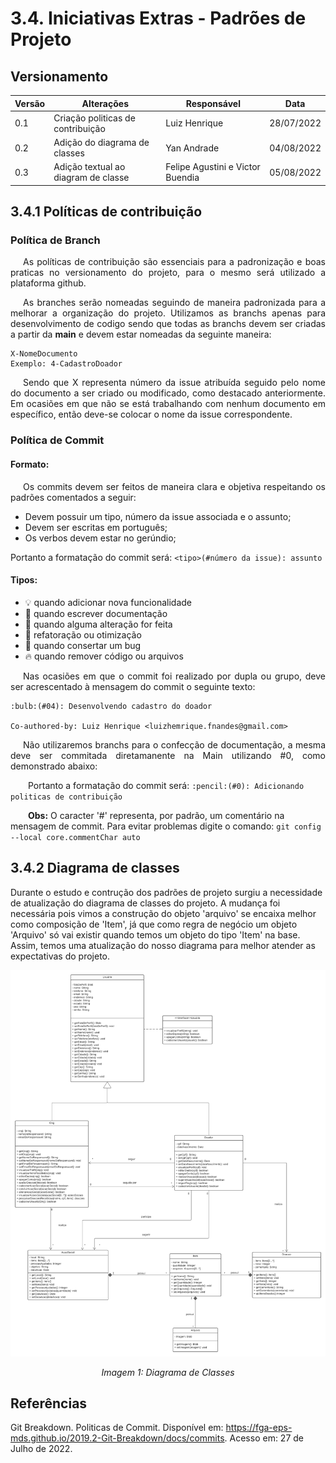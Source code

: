 # 3.4. Iniciativas Extras - Padrões de Projeto

## Versionamento
| Versão | Alterações                                | Responsável                       |    Data    |
| ------ | ----------------------------------------- | --------------------------------  | ---------- |
| 0.1    | Criação politicas de contribuição         | Luiz Henrique                     | 28/07/2022 |
| 0.2    | Adição do diagrama de classes             | Yan Andrade                       | 04/08/2022 |
| 0.3    | Adição textual ao diagram de classe       | Felipe Agustini e Victor Buendia  | 05/08/2022 |
## 3.4.1 Políticas de contribuição

### Política de Branch

<p style="text-align: justify; text-indent: 20px">As políticas de contribuição são essenciais para a padronização e boas praticas no versionamento do projeto, para o mesmo será utilizado a plataforma github.

<p style="text-align: justify; text-indent: 20px">As branches serão nomeadas seguindo de maneira padronizada para a melhorar a organização do projeto. Utilizamos as branchs apenas para desenvolvimento de codigo sendo que todas as branchs devem ser criadas a partir da <b>main</b> e devem estar nomeadas da seguinte maneira:</p>

``` 
X-NomeDocumento 
Exemplo: 4-CadastroDoador
```

<p style="text-align: justify; text-indent: 20px"> Sendo que X representa número da issue atribuída seguido pelo nome do documento a ser criado ou modificado, como destacado anteriormente. Em ocasiões em que não se está trabalhando com nenhum documento em específico, então deve-se colocar o nome da issue correspondente.</p>

### Política de Commit

#### Formato:

<p style="text-align: justify; text-indent: 20px">Os commits devem ser feitos de maneira clara e objetiva respeitando os padrões comentados a seguir:</p>

- Devem possuir um tipo, número da issue associada e o assunto;
- Devem ser escritas em português;
- Os verbos devem estar no gerúndio;

Portanto a formatação do commit será: ` <tipo>(#número da issue): assunto `

#### Tipos:
- :bulb: quando adicionar nova funcionalidade
- :pencil: quando escrever documentação
- :repeat: quando alguma alteração for feita
- :racehorse: refatoração ou otimização
- :bug: quando consertar um bug
- :fire: quando remover código ou arquivos

<p style="text-align: justify; text-indent: 20px"> Nas ocasiões em que o commit foi realizado por dupla ou grupo, deve ser acrescentado à mensagem do commit o seguinte texto: </p>

```
:bulb:(#04): Desenvolvendo cadastro do doador

Co-authored-by: Luiz Henrique <luizhemrique.fnandes@gmail.com>
```

<p style="text-align: justify; text-indent: 20px">Não utilizaremos branchs para o confecção de documentação, a mesma deve ser commitada diretamanente na Main utilizando #0, como demonstrado abaixo:</p>

&emsp;&emsp;Portanto a formatação do commit será: ` :pencil:(#0): Adicionando politicas de contribuição `

&emsp;&emsp;<b>Obs:</b> O caracter '#' representa, por padrão, um comentário na mensagem de commit. Para evitar problemas digite o comando: `git config --local core.commentChar auto`

## 3.4.2 Diagrama de classes

Durante o estudo e contrução dos padrões de projeto surgiu a necessidade de atualização do diagrama de classes do projeto. A mudança foi necessária pois vimos a construção do objeto 'arquivo' se encaixa melhor como composição de 'Item', já que como regra de negócio um objeto 'Arquivo' só vai existir quando temos um objeto do tipo 'Item' na base. Assim, temos uma atualização do nosso diagrama para melhor atender as expectativas do projeto.

![Diagrama de Classes](../imgs/DonAct%20-%20Diagrama%20de%20Classes.png)
<p align="center">
    <i>Imagem 1: Diagrama de Classes</i>
</p>

## Referências

Git Breakdown. Politicas de Commit. Disponível em: https://fga-eps-mds.github.io/2019.2-Git-Breakdown/docs/commits. Acesso em: 27 de Julho de 2022.
